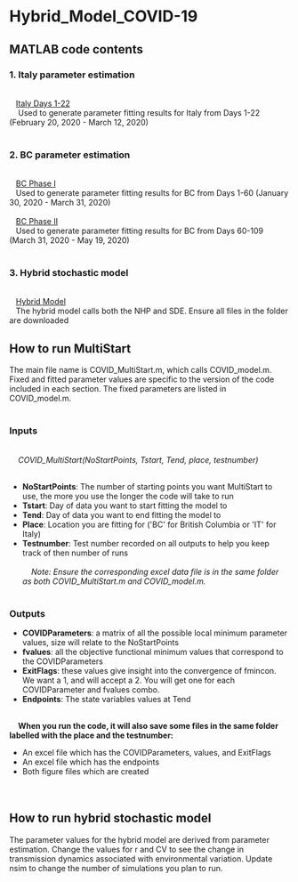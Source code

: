 # Hybrid_Model_COVID-19

## MATLAB code contents
### 1. Italy parameter estimation ### 
<br /> &nbsp;&nbsp;
[Italy Days 1-22](https://github.com/cedholm/Hybrid_Model_COVID-19/tree/main/Italy%20Parameter%20Estimation)
<br /> &nbsp;&nbsp;&nbsp;
Used to generate parameter fitting results for Italy from Days 1-22 (February 20, 2020 - March 12, 2020)
<br /> &nbsp;&nbsp;


### 2. BC parameter estimation ### 
<br /> &nbsp;&nbsp;
[BC Phase I](https://github.com/cedholm/Hybrid_Model_COVID-19/tree/main/BC%20Parameter%20Estimation/Phase%201)
<br /> &nbsp;&nbsp;
Used to generate parameter fitting results for BC from Days 1-60 (January 30, 2020 - March 31, 2020)
<br /> &nbsp;&nbsp;
<br /> &nbsp;&nbsp;
[BC Phase II](https://github.com/cedholm/Hybrid_Model_COVID-19/tree/main/BC%20Parameter%20Estimation/Phase%202)
<br /> &nbsp;&nbsp;
Used to generate parameter fitting results for BC from Days 60-109 (March 31, 2020 - May 19, 2020)
<br /> &nbsp;&nbsp;

### 3. Hybrid stochastic model ### 
<br /> &nbsp;&nbsp;
[Hybrid Model](https://github.com/cedholm/Hybrid_Model_COVID-19/tree/main/Hybrid%20Model)
<br /> &nbsp;&nbsp;
The hybrid model calls both the NHP and SDE. Ensure all files in the folder are downloaded

## How to run MultiStart
The main file name is COVID_MultiStart.m, which calls COVID_model.m. Fixed and fitted parameter values are specific to the version of the code included in each section. The fixed parameters are listed in COVID_model.m.
<br /> &nbsp;&nbsp;

### Inputs ###
<br /> &nbsp;&nbsp;&nbsp;
*COVID_MultiStart(NoStartPoints, Tstart, Tend, place, testnumber)*
<br /> &nbsp;&nbsp;&nbsp;
- **NoStartPoints**: The number of starting points you want MultiStart to use, the more you use the longer the code will take to run 
- **Tstart**: Day of data you want to start fitting the model to 
- **Tend**: Day of data you want to end fitting the model to 
- **Place**: Location you are fitting for ('BC' for British Columbia or 'IT' for Italy)
- **Testnumber**: Test number recorded on all outputs to help you keep track of then number of runs
<br /> &nbsp;&nbsp;&nbsp;
<br /> &nbsp;&nbsp;&nbsp;
*Note: Ensure the corresponding excel data file is in the same folder as both COVID_MultiStart.m and COVID_model.m.*
<br /> &nbsp;&nbsp;&nbsp;

### Outputs ###
- **COVIDParameters**: a matrix of all the possible local minimum parameter values, size will relate to the NoStartPoints
- **fvalues**: all the objective functional minimum values that correspond to the COVIDParameters
- **ExitFlags**: these values give insight into the convergence of fmincon. We want a 1, and will accept a 2. You will get one for each COVIDParameter and fvalues combo.
- **Endpoints**: The state variables values at Tend

<br /> &nbsp;&nbsp;&nbsp;
**When you run the code, it will also save some files in the same folder labelled with the place and the testnumber:**
- An excel file which has the COVIDParameters, values, and ExitFlags
- An excel file which has the endpoints 
- Both figure files which are created
<br /> &nbsp;&nbsp;&nbsp;
<br /> &nbsp;&nbsp;&nbsp;

## How to run hybrid stochastic model
The parameter values for the hybrid model are derived from parameter estimation. Change the values for r and CV to see the change in transmission dynamics associated with environmental variation. Update nsim to change the number of simulations you plan to run. 

